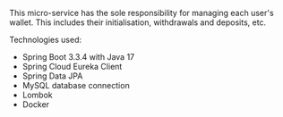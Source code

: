 This micro-service has the sole responsibility for managing each user's wallet. This includes their initialisation, withdrawals and deposits, etc.

Technologies used:
* Spring Boot 3.3.4 with Java 17
* Spring Cloud Eureka Client
* Spring Data JPA
* MySQL database connection
* Lombok
* Docker
